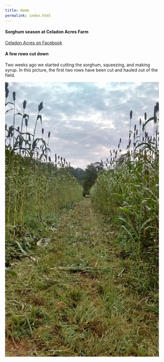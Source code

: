 ```yaml
---
title: Home
permalink: index.html
---
```


#### Sorghum season at Celadon Acres Farm

[Celadon Acres on Facebook](http://facebook.com/celadonacres)


#### A few rows cut down

Two weeks ago we started cutting the sorghum, squeezing, and making syrup. In this picture, the first two rows
have been cut and hauled out of the field.

![](image_1_t.jpg)


